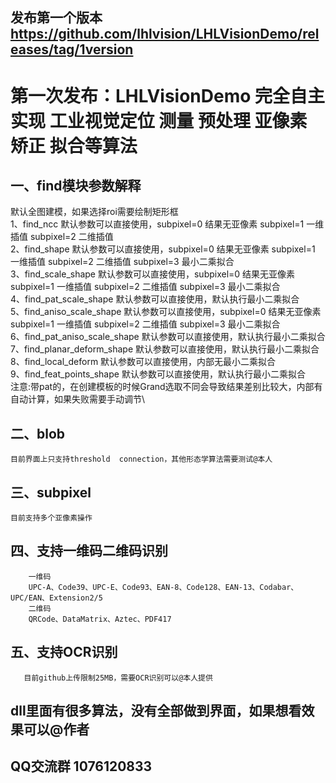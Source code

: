 ## 发布第一个版本  https://github.com/lhlvision/LHLVisionDemo/releases/tag/1version

# 第一次发布：LHLVisionDemo 完全自主实现 工业视觉定位  测量  预处理  亚像素  矫正 拟合等算法 
## 一、find模块参数解释
默认全图建模，如果选择roi需要绘制矩形框\
1、find_ncc                    默认参数可以直接使用，subpixel=0 结果无亚像素 subpixel=1 一维插值 subpixel=2 二维插值 \
2、find_shape                  默认参数可以直接使用，subpixel=0 结果无亚像素 subpixel=1 一维插值 subpixel=2 二维插值 subpixel=3 最小二乘拟合\
3、find_scale_shape            默认参数可以直接使用，subpixel=0 结果无亚像素 subpixel=1 一维插值 subpixel=2 二维插值 subpixel=3 最小二乘拟合\
4、find_pat_scale_shape        默认参数可以直接使用，默认执行最小二乘拟合\
5、find_aniso_scale_shape      默认参数可以直接使用，subpixel=0 结果无亚像素 subpixel=1 一维插值 subpixel=2 二维插值 subpixel=3 最小二乘拟合\
6、find_pat_aniso_scale_shape  默认参数可以直接使用，默认执行最小二乘拟合\
7、find_planar_deform_shape    默认参数可以直接使用，默认执行最小二乘拟合\
8、find_local_deform           默认参数可以直接使用，内部无最小二乘拟合\
9、find_feat_points_shape      默认参数可以直接使用，默认执行最小二乘拟合\
注意:带pat的，在创建模板的时候Grand选取不同会导致结果差别比较大，内部有自动计算，如果失败需要手动调节\
## 二、blob
    目前界面上只支持threshold  connection，其他形态学算法需要测试@本人 
## 三、subpixel
    目前支持多个亚像素操作
## 四、支持一维码二维码识别
        一维码	
        UPC-A、Code39、UPC-E、Code93、EAN-8、Code128、EAN-13、Codabar、UPC/EAN、Extension2/5
        二维码
        QRCode、DataMatrix、Aztec、PDF417
## 五、支持OCR识别
       目前github上传限制25MB，需要OCR识别可以@本人提供
## dll里面有很多算法，没有全部做到界面，如果想看效果可以@作者

## QQ交流群 1076120833

